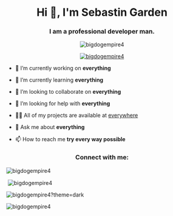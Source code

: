 <h1 align="center">Hi 👋, I'm Sebastin Garden</h1>
<h3 align="center">I am a professional developer man.</h3>

<p align="center"> <img src="https://komarev.com/ghpvc/?username=bigdogempire4&label=Profile%20views&color=0e75b6&style=flat" alt="bigdogempire4" /> </p>

<p align="center"> <a href="https://github.com/ryo-ma/github-profile-trophy"><img src="https://github-profile-trophy.vercel.app/?username=bigdogempire4" alt="bigdogempire4" /></a> </p>

- 🔭 I’m currently working on **everything**

- 🌱 I’m currently learning **everything**

- 👯 I’m looking to collaborate on **everything**

- 🤝 I’m looking for help with **everything**

- 👨‍💻 All of my projects are available at [everywhere](everywhere)

- 💬 Ask me about **everything**

- 📫 How to reach me **try every way possible**

<h3 align="center">Connect with me:</h3>
<p align="center">
</p>

<p><img align="center" src="https://github-readme-stats.vercel.app/api/top-langs?username=bigdogempire4&show_icons=true&locale=en&layout=compact&theme=dark&hide_border=true&show&text_color=ffffff&bg_color=000000&tiitle_color=6a8acf" alt="bigdogempire4" /></p>

<p>&nbsp;<img align="center" src="https://github-readme-stats.vercel.app/api?username=bigdogempire4&show_icons=true&locale=en&theme=dark&hide_border=true&show&text_color=ffffff&bg_color=000000&tiitle_color=6a8acf&icon_color=0000FF" alt="bigdogempire4" /></p>

<p><img align="center" src="https://github-readme-streak-stats.herokuapp.com/?user=bigdogempire4&theme=github_dark&hide_border=true&show&text_color=ffffff&bg_color=000000&color=6a8acf" alt="bigdogempire4?theme=dark" /></p>

<p><img align="center" src="https://github-readme-streak-stats.herokuapp.com/?user=bigdogempire4&bg_color=000000&theme=dark&text_color=ffffff&hide_border=true&show&show_icons=true&icon_color=0000FF" alt="bigdogempire4" /></p>

